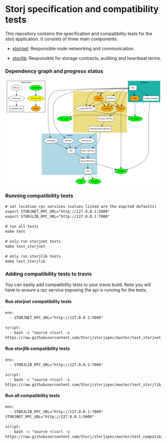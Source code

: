 # Storj specification and compatibility tests

This repository contains the specification and compatibility tests for the 
storj application. It consists of three main components:

 * [storjnet](storjnet): Responsible node networking and communication.

 * [storjlib](storjlib): Responsible for storage contracts, auditing and heartbeat terms.


### Dependency graph and progress status

![status](status.png)


### Running compatibility tests

    # set location rpc services (values listed are the expcted defaults)
    export STORJNET_RPC_URL="http://127.0.0.1:5000"
    export STORJLIB_RPC_URL="http://127.0.0.1:7000"

    # run all tests
    make test

    # only run storjnet tests
    make test_storjnet

    # only run storjlib tests
    make test_storjlib


### Adding compatibility tests to travis

You can easily add compatibility tests to your travis build. Note you will
have to ensure a rpc service exposing the api is running for the tests.

#### Run storjnet compatibility tests

    env:
      - STORJNET_RPC_URL="http://127.0.0.1:5000"

    script:
      - bash -c "source <(curl -s https://raw.githubusercontent.com/Storj/storjspec/master/test_storjnet_compatibility.sh)"


#### Run storjlib compatibility tests

    env:
      - STORJLIB_RPC_URL="http://127.0.0.1:7000"

    script:
      - bash -c "source <(curl -s https://raw.githubusercontent.com/Storj/storjspec/master/test_storjlib_compatibility.sh)"


#### Run all compatibility tests

    env:
      - STORJLIB_RPC_URL="http://127.0.0.1:7000" STORJNET_RPC_URL="http://127.0.0.1:5000"

    script:
      - bash -c "source <(curl -s https://raw.githubusercontent.com/Storj/storjspec/master/test_compatibility.sh)"
